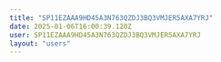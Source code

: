 ```yaml
---
title: "SP11EZAAA9HD45A3N763QZDJ3BQ3VMJER5AXA7YRJ"
date: 2025-01-06T16:00:39.120Z
user: SP11EZAAA9HD45A3N763QZDJ3BQ3VMJER5AXA7YRJ
layout: "users"
---
```

    